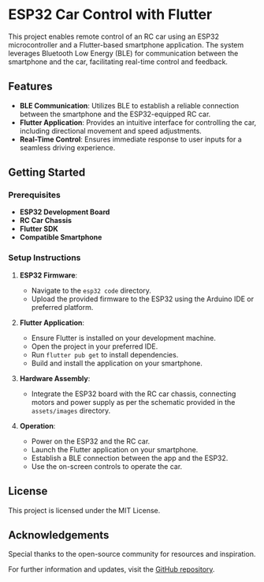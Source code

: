 # ESP32 Car Control with Flutter

This project enables remote control of an RC car using an ESP32 microcontroller and a Flutter-based smartphone application. The system leverages Bluetooth Low Energy (BLE) for communication between the smartphone and the car, facilitating real-time control and feedback.

## Features

- **BLE Communication**: Utilizes BLE to establish a reliable connection between the smartphone and the ESP32-equipped RC car.
- **Flutter Application**: Provides an intuitive interface for controlling the car, including directional movement and speed adjustments.
- **Real-Time Control**: Ensures immediate response to user inputs for a seamless driving experience.

## Getting Started

### Prerequisites

- **ESP32 Development Board**
- **RC Car Chassis**
- **Flutter SDK**
- **Compatible Smartphone**

### Setup Instructions

1. **ESP32 Firmware**:
   - Navigate to the `esp32 code` directory.
   - Upload the provided firmware to the ESP32 using the Arduino IDE or preferred platform.

2. **Flutter Application**:
   - Ensure Flutter is installed on your development machine.
   - Open the project in your preferred IDE.
   - Run `flutter pub get` to install dependencies.
   - Build and install the application on your smartphone.

3. **Hardware Assembly**:
   - Integrate the ESP32 board with the RC car chassis, connecting motors and power supply as per the schematic provided in the `assets/images` directory.

4. **Operation**:
   - Power on the ESP32 and the RC car.
   - Launch the Flutter application on your smartphone.
   - Establish a BLE connection between the app and the ESP32.
   - Use the on-screen controls to operate the car.

## License

This project is licensed under the MIT License.

## Acknowledgements

Special thanks to the open-source community for resources and inspiration.

For further information and updates, visit the [GitHub repository](https://github.com/01bps/ESP32-car-Smartphone-Application-with-Flutter). 
